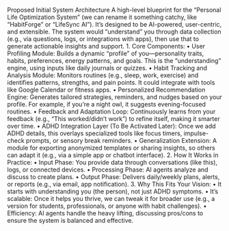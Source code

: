 Proposed Initial System Architecture
A high-level blueprint for the “Personal Life Optimization System” (we can rename it something catchy, like “HabitForge” or “LifeSync AI”). It’s designed to be AI-powered, user-centric, and extensible. The system would “understand” you through data collection (e.g., via questions, logs, or integrations with apps), then use that to generate actionable insights and support.
	1.	Core Components:
	•	User Profiling Module: Builds a dynamic “profile” of you—personality traits, habits, preferences, energy patterns, and goals. This is the “understanding” engine, using inputs like daily journals or quizzes.
	•	Habit Tracking and Analysis Module: Monitors routines (e.g., sleep, work, exercise) and identifies patterns, strengths, and pain points. It could integrate with tools like Google Calendar or fitness apps.
	•	Personalized Recommendation Engine: Generates tailored strategies, reminders, and nudges based on your profile. For example, if you’re a night owl, it suggests evening-focused routines.
	•	Feedback and Adaptation Loop: Continuously learns from your feedback (e.g., “This worked/didn’t work”) to refine itself, making it smarter over time.
	•	ADHD Integration Layer (To Be Activated Later): Once we add ADHD details, this overlays specialized tools like focus timers, impulse-check prompts, or sensory break reminders.
	•	Generalization Extension: A module for exporting anonymized templates or sharing insights, so others can adapt it (e.g., via a simple app or chatbot interface).
	2.	How It Works in Practice:
	•	Input Phase: You provide data through conversations (like this), logs, or connected devices.
	•	Processing Phase: AI agents analyze and discuss to create plans.
	•	Output Phase: Delivers daily/weekly plans, alerts, or reports (e.g., via email, app notification).
	3.	Why This Fits Your Vision:
	•	It starts with understanding you (the person), not just ADHD symptoms.
	•	It’s scalable: Once it helps you thrive, we can tweak it for broader use (e.g., a version for students, professionals, or anyone with habit challenges).
	•	Efficiency: AI agents handle the heavy lifting, discussing pros/cons to ensure the system is balanced and effective.

